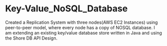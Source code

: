 # Key-Value_NoSQL_Database
Created a Replication System with three nodes(AWS EC2 Instances) using peer-to-peer model, where every node has a copy of NOSQL database. I am extending an existing key/value database store written in Java and using the Shore DB API Design.
